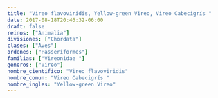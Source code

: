 ```yaml
---
title: "Vireo flavoviridis, Yellow-green Vireo, Vireo Cabecigrís "
date: 2017-08-18T20:46:32-06:00
draft: false
reinos: ["Animalia"]
divisiones: ["Chordata"]
clases: ["Aves"]
ordenes: ["Passeriformes"]
familias: ["Vireonidae "]
generos: ["Vireo"]
nombre_cientifico: "Vireo flavoviridis"
nombre_comun: "Vireo Cabecigrís "
nombre_ingles: "Yellow-green Vireo"
---
```


